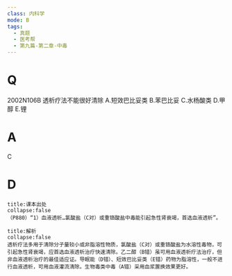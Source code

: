 ```yaml
---
class: 内科学
mode: B
tags:
  - 真题
  - 医考帮
  - 第九篇-第二章-中毒
---
```


# Q
2002N106B 透析疗法不能很好清除
A.短效巴比妥类
B.苯巴比妥
C.水杨酸类
D.甲醇
E.锂

# A
C
# D
```ad-note
title:课本出处
collapse:false
（P880）“1）血液透析…氯酸盐（C对）或重铬酸盐中毒能引起急性肾衰竭，首选血液透析”。
```

```ad-summary
title:解析
collapse:false
透析疗法多用于清除分子量较小或非脂溶性物质，氯酸盐（C对）或重铬酸盐为水溶性毒物，可引起急性肾衰竭，应首选血液透析治疗快速清除。乙二醇（B错）虽可用血液透析疗法治疗，但非血液透析治疗的最佳适应证。导眠能（D错）、短效巴比妥类（E错）药物为脂溶性，一般不进行血液透析，可用血液灌流清除。生物毒类中毒（A错）采用血浆置换效果更好。
```

